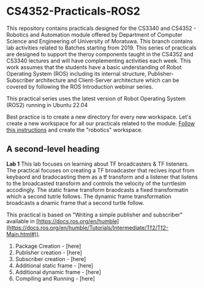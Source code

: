 # CS4352-Practicals-ROS2

This repository contains practicals designed for the CS3340 and CS4352 - Robotics and Automation module offered by Department of Computer Science and Engineering of University of Moratuwa. This branch contains lab activities related to Batches starting from 2019. This series of practicals are designed to support the theroy components taught in the CS4352 and CS3340 lectures and will have complementing activities each week. This work assumes that the students have a basic understanding of Robot Operating System (ROS) including its internal structure, Publisher-Subscriber architecture and Client-Server architecture which can be covered by following the ROS Introduction webinar series.

This practical series uses the latest version of Robot Operating System (ROS2) running in Ubuntu 22.04

Best practice is to create a new directory for every new workspace. Let's create a new workspace for all our practicals related to the module. [Follow this instructions](https://github.com/IntellisenseLab/CS4352-Practicals-ROS2/blob/main/CreateWorkspace.md) and create the "robotics" workspace.

## A second-level heading
**Lab 1**
This lab focuses on learning about TF broadcasters & TF listeners. The practical focuses on creating a TF broadcaster that recives input from keybaord and bradocasting them as a tf transform and a listener that listens to the broadcasted transform and controls the velocity of the turrtlesim accodingly. The static frame transform braodcasts a fixed transformatin which a second tutrle follows. The dynamic frame transformation broadcasts a dnamic frame that a second turtle follow.

This practical is based on "Writing a simple publisher and subscriber" available in [https://docs.ros.org/en/humble](https://docs.ros.org/en/humble/Tutorials/Intermediate/Tf2/Tf2-Main.html#)).

1. Package Creation - [here]
1. Publisher creation - [here]
1. Subscriber creation - [here]
1. Additional static frame - [here]
1. Additional dynamic frame - [here]
1. Compiling and Running - [here]
